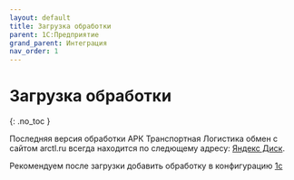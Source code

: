 ```yaml
---
layout: default
title: Загрузка обработки
parent: 1С:Предприятие
grand_parent: Интеграция
nav_order: 1
---
```


# Загрузка обработки
{: .no_toc }

Последняя версия обработки АРК Транспортная Логистика обмен с сайтом arctl.ru всегда находится по следющему адресу: [Яндекс Диск](https://yadi.sk/d/yPQwBFdNiH0Ssg).

Рекомендуем после загрузки добавить обработку в конфигурацию [1c](http://docs.arctl.ru/docs/integration/1c_adding_processing/)
